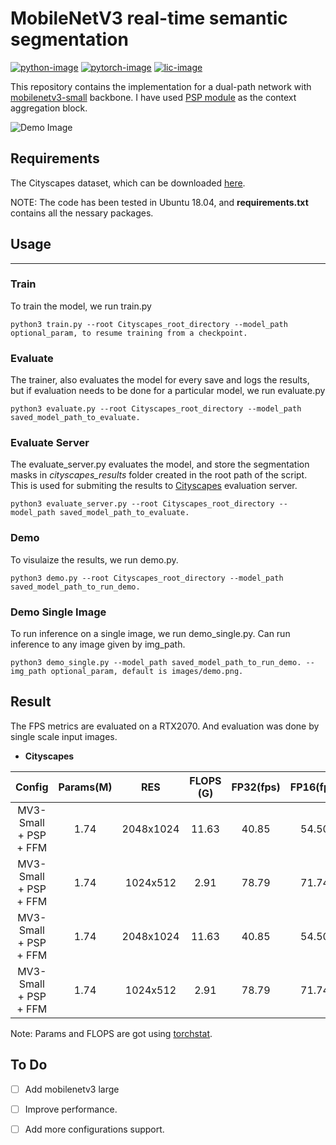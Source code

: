 
# MobileNetV3 real-time semantic segmentation
[![python-image]][python-url]
[![pytorch-image]][pytorch-url]
[![lic-image]][lic-url]

This repository contains the implementation for a dual-path network with [mobilenetv3-small](https://arxiv.org/abs/1905.02244) backbone. I have used [PSP module](https://arxiv.org/abs/1612.01105) as the context aggregation block. 

<img src="https://media.discordapp.net/attachments/709066676800323605/1055843143150481488/image.png?width=1425&height=238" alt="Demo Image"/>

## Requirements

The Cityscapes dataset, which can be downloaded  [here](https://www.cityscapes-dataset.com/).

NOTE: The code has been tested in Ubuntu 18.04, and **requirements.txt** contains all the nessary packages.


## Usage
-----------------
### Train
To train the model,  we run train.py
```
python3 train.py --root Cityscapes_root_directory --model_path optional_param, to resume training from a checkpoint.
``` 
### Evaluate
The trainer, also evaluates the model for every save and logs the results, but if evaluation needs to be done for a particular model, we run evaluate.py

```
python3 evaluate.py --root Cityscapes_root_directory --model_path saved_model_path_to_evaluate.
``` 

### Evaluate Server
The evaluate_server.py evaluates the model, and store the segmentation masks in *cityscapes_results* folder created in the root path of the script. This is used for submiting the results to [Cityscapes](https://www.cityscapes-dataset.com/) evaluation server.

```
python3 evaluate_server.py --root Cityscapes_root_directory --model_path saved_model_path_to_evaluate.
``` 

### Demo

To visulaize the results,  we run demo.py.

```
python3 demo.py --root Cityscapes_root_directory --model_path saved_model_path_to_run_demo.
``` 

### Demo Single Image

To run inference on a single image,  we run demo_single.py. Can run inference to any image given by img_path.

```
python3 demo_single.py --model_path saved_model_path_to_run_demo. --img_path optional_param, default is images/demo.png. 
``` 

## Result
The FPS metrics are evaluated on a RTX2070. And evaluation was done by single scale input images. 

- **Cityscapes**

| Config   		          |  Params(M) | RES      | FLOPS (G) | FP32(fps) | FP16(fps)| train-split       |  mIoU - val | mIoU - test |      model      |
| :-------:             | :--:       | :----:   | :----:    | :---:     | :-------:| :------:          | :------:    | :------:    |     :------:    |  
| MV3-Small + PSP + FFM |   1.74     |2048x1024 | 11.63     |  40.85    |   54.50  |    train          |  0.662      |    0.6388   | [file (6.86MB)](https://drive.google.com/file/d/1MkuncUHtNHkTp8A5kjOVdpLk7rryyk-3/view?usp=sharing) |
| MV3-Small + PSP + FFM |   1.74     |1024x512  |  2.91     |  78.79    |   71.74  |    train          |  0.615      |     -       | [file (6.86MB)](https://drive.google.com/file/d/1MkuncUHtNHkTp8A5kjOVdpLk7rryyk-3/view?usp=sharing) |
| MV3-Small + PSP + FFM |   1.74     |2048x1024 | 11.63     |  40.85    |   54.50  |    train + val    |  0.717      |    0.6559       | [file (6.86MB)](https://drive.google.com/file/d/1VxPrsSU-UZ1j3-d11Uxdhjy78xSfGDOv/view?usp=sharing) |
| MV3-Small + PSP + FFM |   1.74     |1024x512  |  2.91     |  78.79    |   71.74  |    train + val    |  0.646      |     -       | [file (6.86MB)](https://drive.google.com/file/d/1VxPrsSU-UZ1j3-d11Uxdhjy78xSfGDOv/view?usp=sharing) |

Note: Params and FLOPS are got using [torchstat](https://github.com/Swall0w/torchstat). 

## To Do
- [ ] Add mobilenetv3 large
- [ ] Improve performance. 
- [ ] Add more configurations support. 


<!--
[![python-image]][python-url]
[![pytorch-image]][pytorch-url]
[![lic-image]][lic-url]
-->

[python-image]: https://img.shields.io/badge/Python-3.x-ff69b4.svg
[python-url]: https://www.python.org/
[pytorch-image]: https://img.shields.io/badge/PyTorch-1.x-2BAF2B.svg
[pytorch-url]: https://pytorch.org/
[lic-image]: https://img.shields.io/badge/License-MIT-yellow.svg
[lic-url]: https://github.com/RaghhavDTurki/Real-Time-Semantic-Segmentation/blob/main/LICENSE

